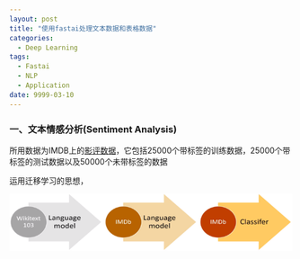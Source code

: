 ```yaml
---
layout: post
title: "使用fastai处理文本数据和表格数据"
categories:
  - Deep Learning
tags:
  - Fastai
  - NLP
  - Application
date: 9999-03-10
---
```


### 一、文本情感分析(Sentiment Analysis)

所用数据为IMDB上的[影评数据](http://ai.stanford.edu/~amaas/data/sentiment)，它包括25000个带标签的训练数据，25000个带标签的测试数据以及50000个未带标签的数据

运用迁移学习的思想，

![img](/img/nlp1.png)
